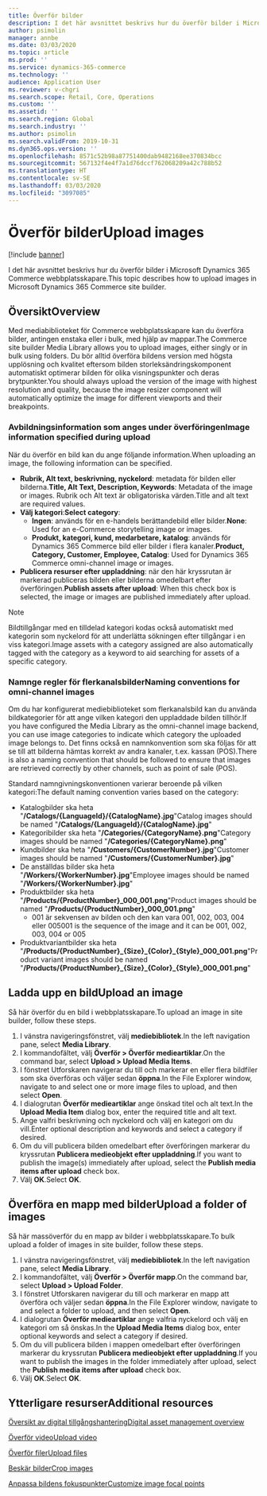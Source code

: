 ```yaml
---
title: Överför bilder
description: I det här avsnittet beskrivs hur du överför bilder i Microsoft Dynamics 365 Commerce webbplatsskapare.
author: psimolin
manager: annbe
ms.date: 03/03/2020
ms.topic: article
ms.prod: ''
ms.service: dynamics-365-commerce
ms.technology: ''
audience: Application User
ms.reviewer: v-chgri
ms.search.scope: Retail, Core, Operations
ms.custom: ''
ms.assetid: ''
ms.search.region: Global
ms.search.industry: ''
ms.author: psimolin
ms.search.validFrom: 2019-10-31
ms.dyn365.ops.version: ''
ms.openlocfilehash: 8571c52b98a87751400dab9482168ee370834bcc
ms.sourcegitcommit: 567132f4e4f7a1d76dccf762068209a42c788b52
ms.translationtype: HT
ms.contentlocale: sv-SE
ms.lasthandoff: 03/03/2020
ms.locfileid: "3097085"
---
```

# <a name="upload-images"></a><span data-ttu-id="b0d1e-103">Överför bilder</span><span class="sxs-lookup"><span data-stu-id="b0d1e-103">Upload images</span></span>

[!include [banner](includes/banner.md)]

<span data-ttu-id="b0d1e-104">I det här avsnittet beskrivs hur du överför bilder i Microsoft Dynamics 365 Commerce webbplatsskapare.</span><span class="sxs-lookup"><span data-stu-id="b0d1e-104">This topic describes how to upload images in Microsoft Dynamics 365 Commerce site builder.</span></span>

## <a name="overview"></a><span data-ttu-id="b0d1e-105">Översikt</span><span class="sxs-lookup"><span data-stu-id="b0d1e-105">Overview</span></span>

<span data-ttu-id="b0d1e-106">Med mediabiblioteket för Commerce webbplatsskapare kan du överföra bilder, antingen enstaka eller i bulk, med hjälp av mappar.</span><span class="sxs-lookup"><span data-stu-id="b0d1e-106">The Commerce site builder Media Library allows you to upload images, either singly or in bulk using folders.</span></span> <span data-ttu-id="b0d1e-107">Du bör alltid överföra bildens version med högsta upplösning och kvalitet eftersom bilden storleksändringskomponent automatiskt optimerar bilden för olika visningspunkter och deras brytpunkter.</span><span class="sxs-lookup"><span data-stu-id="b0d1e-107">You should always upload the version of the image with highest resolution and quality, because the image resizer component will automatically optimize the image for different viewports and their breakpoints.</span></span>

### <a name="image-information-specified-during-upload"></a><span data-ttu-id="b0d1e-108">Avbildningsinformation som anges under överföringen</span><span class="sxs-lookup"><span data-stu-id="b0d1e-108">Image information specified during upload</span></span>

<span data-ttu-id="b0d1e-109">När du överför en bild kan du ange följande information.</span><span class="sxs-lookup"><span data-stu-id="b0d1e-109">When uploading an image, the following information can be specified.</span></span>

- <span data-ttu-id="b0d1e-110">**Rubrik, Alt text, beskrivning, nyckelord**: metadata för bilden eller bilderna.</span><span class="sxs-lookup"><span data-stu-id="b0d1e-110">**Title, Alt Text, Description, Keywords**: Metadata of the image or images.</span></span> <span data-ttu-id="b0d1e-111">Rubrik och Alt text är obligatoriska värden.</span><span class="sxs-lookup"><span data-stu-id="b0d1e-111">Title and alt text are required values.</span></span>
- <span data-ttu-id="b0d1e-112">**Välj kategori**:</span><span class="sxs-lookup"><span data-stu-id="b0d1e-112">**Select category**:</span></span>
    - <span data-ttu-id="b0d1e-113">**Ingen**: används för en e-handels berättandebild eller bilder.</span><span class="sxs-lookup"><span data-stu-id="b0d1e-113">**None**: Used for an e-Commerce storytelling image or images.</span></span>
    - <span data-ttu-id="b0d1e-114">**Produkt, kategori, kund, medarbetare, katalog**: används för Dynamics 365 Commerce bild eller bilder i flera kanaler.</span><span class="sxs-lookup"><span data-stu-id="b0d1e-114">**Product, Category, Customer, Employee, Catalog**: Used for Dynamics 365 Commerce omni-channel image or images.</span></span>
- <span data-ttu-id="b0d1e-115">**Publicera resurser efter uppladdning**: när den här kryssrutan är markerad publiceras bilden eller bilderna omedelbart efter överföringen.</span><span class="sxs-lookup"><span data-stu-id="b0d1e-115">**Publish assets after upload**: When this check box is selected, the image or images are published immediately after upload.</span></span>

> [!NOTE]
> <span data-ttu-id="b0d1e-116">Bildtillgångar med en tilldelad kategori kodas också automatiskt med kategorin som nyckelord för att underlätta sökningen efter tillgångar i en viss kategori.</span><span class="sxs-lookup"><span data-stu-id="b0d1e-116">Image assets with a category assigned are also automatically tagged with the category as a keyword to aid searching for assets of a specific category.</span></span>

### <a name="naming-conventions-for-omni-channel-images"></a><span data-ttu-id="b0d1e-117">Namnge regler för flerkanalsbilder</span><span class="sxs-lookup"><span data-stu-id="b0d1e-117">Naming conventions for omni-channel images</span></span> 

<span data-ttu-id="b0d1e-118">Om du har konfigurerat mediebiblioteket som flerkanalsbild kan du använda bildkategorier för att ange vilken kategori den uppladdade bilden tillhör.</span><span class="sxs-lookup"><span data-stu-id="b0d1e-118">If you have configured the Media Library as the omni-channel image backend, you can use image categories to indicate which category the uploaded image belongs to.</span></span> <span data-ttu-id="b0d1e-119">Det finns också en namnkonvention som ska följas för att se till att bilderna hämtas korrekt av andra kanaler, t.ex. kassan (POS).</span><span class="sxs-lookup"><span data-stu-id="b0d1e-119">There is also a naming convention that should be followed to ensure that images are retrieved correctly by other channels, such as point of sale (POS).</span></span>

<span data-ttu-id="b0d1e-120">Standard namngivningskonventionen varierar beroende på vilken kategori:</span><span class="sxs-lookup"><span data-stu-id="b0d1e-120">The default naming convention varies based on the category:</span></span>
- <span data-ttu-id="b0d1e-121">Katalogbilder ska heta "**/Catalogs/\{LanguageId\}/\{CatalogName\}.jpg**"</span><span class="sxs-lookup"><span data-stu-id="b0d1e-121">Catalog images should be named "**/Catalogs/\{LanguageId\}/\{CatalogName\}.jpg**"</span></span>
- <span data-ttu-id="b0d1e-122">Kategoribilder ska heta "**/Categories/\{CategoryName\}.png**"</span><span class="sxs-lookup"><span data-stu-id="b0d1e-122">Category images should be named "**/Categories/\{CategoryName\}.png**"</span></span>
- <span data-ttu-id="b0d1e-123">Kundbilder ska heta "**/Customers/\{CustomerNumber\}.jpg**"</span><span class="sxs-lookup"><span data-stu-id="b0d1e-123">Customer images should be named "**/Customers/\{CustomerNumber\}.jpg**"</span></span>
- <span data-ttu-id="b0d1e-124">De anställdas bilder ska heta "**/Workers/\{WorkerNumber\}.jpg**"</span><span class="sxs-lookup"><span data-stu-id="b0d1e-124">Employee images should be named "**/Workers/\{WorkerNumber\}.jpg**"</span></span>
- <span data-ttu-id="b0d1e-125">Produktbilder ska heta "**/Products/\{ProductNumber\}_000_001.png**"</span><span class="sxs-lookup"><span data-stu-id="b0d1e-125">Product images should be named "**/Products/\{ProductNumber\}_000_001.png**"</span></span>
    - <span data-ttu-id="b0d1e-126">001 är sekvensen av bilden och den kan vara 001, 002, 003, 004 eller 005</span><span class="sxs-lookup"><span data-stu-id="b0d1e-126">001 is the sequence of the image and it can be 001, 002, 003, 004 or 005</span></span>
- <span data-ttu-id="b0d1e-127">Produktvariantbilder ska heta "**/Products/\{ProductNumber\}\_\{Size\}\_\{Color\}\_\{Style\}\_000_001.png**"</span><span class="sxs-lookup"><span data-stu-id="b0d1e-127">Product variant images should be named "**/Products/\{ProductNumber\}\_\{Size\}\_\{Color\}\_\{Style\}\_000_001.png**"</span></span>

## <a name="upload-an-image"></a><span data-ttu-id="b0d1e-128">Ladda upp en bild</span><span class="sxs-lookup"><span data-stu-id="b0d1e-128">Upload an image</span></span>

<span data-ttu-id="b0d1e-129">Så här överför du en bild i webbplatsskapare.</span><span class="sxs-lookup"><span data-stu-id="b0d1e-129">To upload an image in site builder, follow these steps.</span></span>

1. <span data-ttu-id="b0d1e-130">I vänstra navigeringsfönstret, välj **mediebibliotek**.</span><span class="sxs-lookup"><span data-stu-id="b0d1e-130">In the left navigation pane, select **Media Library**.</span></span>
1. <span data-ttu-id="b0d1e-131">I kommandofältet, välj **Överför \> Överför medieartiklar**.</span><span class="sxs-lookup"><span data-stu-id="b0d1e-131">On the command bar, select **Upload \> Upload Media Items**.</span></span>
1. <span data-ttu-id="b0d1e-132">I fönstret Utforskaren navigerar du till och markerar en eller flera bildfiler som ska överföras och väljer sedan **öppna**.</span><span class="sxs-lookup"><span data-stu-id="b0d1e-132">In the File Explorer window, navigate to and select one or more image files to upload, and then select **Open**.</span></span>
1. <span data-ttu-id="b0d1e-133">I dialogrutan **Överför medieartiklar** ange önskad titel och alt text.</span><span class="sxs-lookup"><span data-stu-id="b0d1e-133">In the **Upload Media Item** dialog box, enter the required title and alt text.</span></span>
1. <span data-ttu-id="b0d1e-134">Ange valfri beskrivning och nyckelord och välj en kategori om du vill.</span><span class="sxs-lookup"><span data-stu-id="b0d1e-134">Enter optional description and keywords and select a category if desired.</span></span> 
1. <span data-ttu-id="b0d1e-135">Om du vill publicera bilden omedelbart efter överföringen markerar du kryssrutan **Publicera medieobjekt efter uppladdning**.</span><span class="sxs-lookup"><span data-stu-id="b0d1e-135">If you want to publish the image(s) immediately after upload, select the **Publish media items after upload** check box.</span></span>
1. <span data-ttu-id="b0d1e-136">Välj **OK**.</span><span class="sxs-lookup"><span data-stu-id="b0d1e-136">Select **OK**.</span></span>

## <a name="upload-a-folder-of-images"></a><span data-ttu-id="b0d1e-137">Överföra en mapp med bilder</span><span class="sxs-lookup"><span data-stu-id="b0d1e-137">Upload a folder of images</span></span>

<span data-ttu-id="b0d1e-138">Så här massöverför du en mapp av bilder i webbplatsskapare.</span><span class="sxs-lookup"><span data-stu-id="b0d1e-138">To bulk upload a folder of images in site builder, follow these steps.</span></span>

1. <span data-ttu-id="b0d1e-139">I vänstra navigeringsfönstret, välj **mediebibliotek**.</span><span class="sxs-lookup"><span data-stu-id="b0d1e-139">In the left navigation pane, select **Media Library**.</span></span>
1. <span data-ttu-id="b0d1e-140">I kommandofältet, välj **Överför \> Överför mapp**.</span><span class="sxs-lookup"><span data-stu-id="b0d1e-140">On the command bar, select **Upload \> Upload Folder**.</span></span>
1. <span data-ttu-id="b0d1e-141">I fönstret Utforskaren navigerar du till och markerar en mapp att överföra och väljer sedan **öppna**.</span><span class="sxs-lookup"><span data-stu-id="b0d1e-141">In the File Explorer window, navigate to and select a folder to upload, and then select **Open**.</span></span>
1. <span data-ttu-id="b0d1e-142">I dialogrutan **Överför medieartiklar** ange valfria nyckelord och välj en kategori om så önskas.</span><span class="sxs-lookup"><span data-stu-id="b0d1e-142">In the **Upload Media Items** dialog box, enter optional keywords and select a category if desired.</span></span> 
1. <span data-ttu-id="b0d1e-143">Om du vill publicera bilden i mappen omedelbart efter överföringen markerar du kryssrutan **Publicera medieobjekt efter uppladdning**.</span><span class="sxs-lookup"><span data-stu-id="b0d1e-143">If you want to publish the images in the folder immediately after upload, select the **Publish media items after upload** check box.</span></span>
1. <span data-ttu-id="b0d1e-144">Välj **OK**.</span><span class="sxs-lookup"><span data-stu-id="b0d1e-144">Select **OK**.</span></span>

## <a name="additional-resources"></a><span data-ttu-id="b0d1e-145">Ytterligare resurser</span><span class="sxs-lookup"><span data-stu-id="b0d1e-145">Additional resources</span></span>

[<span data-ttu-id="b0d1e-146">Översikt av digital tillgångshantering</span><span class="sxs-lookup"><span data-stu-id="b0d1e-146">Digital asset management overview</span></span>](dam-overview.md)

[<span data-ttu-id="b0d1e-147">Överför video</span><span class="sxs-lookup"><span data-stu-id="b0d1e-147">Upload video</span></span>](dam-upload-video.md)

[<span data-ttu-id="b0d1e-148">Överför filer</span><span class="sxs-lookup"><span data-stu-id="b0d1e-148">Upload files</span></span>](dam-upload-files.md)

[<span data-ttu-id="b0d1e-149">Beskär bilder</span><span class="sxs-lookup"><span data-stu-id="b0d1e-149">Crop images</span></span>](dam-crop-images.md)

[<span data-ttu-id="b0d1e-150">Anpassa bildens fokuspunkter</span><span class="sxs-lookup"><span data-stu-id="b0d1e-150">Customize image focal points</span></span>](dam-custom-focal-point.md)
